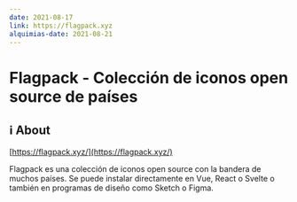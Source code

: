 ```yaml
---
date: 2021-08-17
link: https://flagpack.xyz
alquimias-date: 2021-08-21
---
```


# Flagpack - Colección de iconos open source de países

## ℹ️ About

[https://flagpack.xyz/](https://flagpack.xyz/)

Flagpack es una colección de iconos open source con la bandera de muchos países. Se puede instalar directamente en Vue, React o Svelte o también en programas de diseño como Sketch o Figma.


